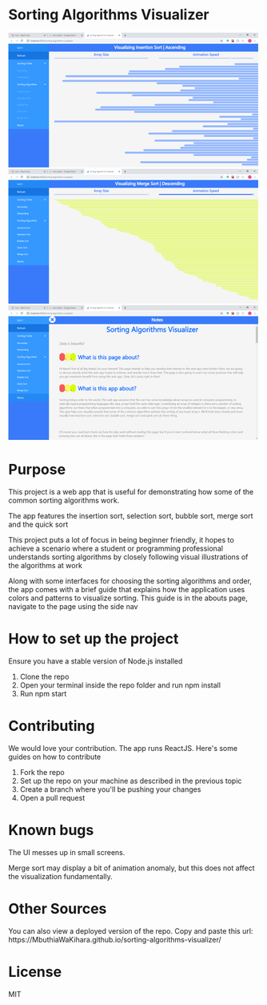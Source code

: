 

# Sorting Algorithms Visualizer
![view during testing](https://github.com/MbuthiaWaKihara/sorting-algorithms-visualizer/blob/master/images/image1.png)
![view during testing](https://github.com/MbuthiaWaKihara/sorting-algorithms-visualizer/blob/master/images/image2.png)
![view during testing](https://github.com/MbuthiaWaKihara/sorting-algorithms-visualizer/blob/master/images/image3.png)

# Purpose
<p>This project is a web app that is useful for demonstrating how some of the common sorting algorithms work.</p>
<p>The app features the insertion sort, selection sort, bubble sort, merge sort and the quick sort</p>
<p>This project puts a lot of focus in being beginner friendly, it hopes to achieve a scenario where a student or programming professional
understands sorting algorithms by closely following visual illustrations of the algorithms at work</p>
<p>Along with some interfaces for choosing the sorting algorithms and order, the app comes with a brief guide that explains how
the application uses colors and patterns to visualize sorting. This guide is in the abouts page, navigate to the page using the side nav</p>

# How to set up the project
<p>Ensure you have a stable version of Node.js installed</p>
<ol>
    <li>Clone the repo</li>
    <li>Open your terminal inside the repo folder and run npm install</li>
    <li>Run npm start</li>
</ol>

# Contributing
<p>We would love your contribution. The app runs ReactJS. Here's some guides on how to contribute</p>
<ol>
    <li>Fork the repo</li>
    <li>Set up the repo on your machine as described in the previous topic</li>
    <li>Create a branch where you'll be pushing your changes</li>
    <li>Open a pull request</li>
</ol>

# Known bugs
<p>The UI messes up in small screens.</p>
<p>Merge sort may display a bit of animation anomaly, but this does not affect the visualization fundamentally.</p>

# Other Sources
<p>You can also view a deployed version of the repo. Copy and paste this url: https://MbuthiaWaKihara.github.io/sorting-algorithms-visualizer/</p>

# License
<p>MIT</p>